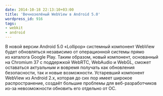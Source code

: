 ```yaml
---
date: 2014-10-18 22:13:10+03:00
title: 'Вечнозелёный WebView в Android 5.0'
wordpress_id: 916
tags:
- webkit
- android
---
```


В новой версии Android 5.0 «Lollipop» системный компонент WebView будет обновляться независимо от операционной системы прямо из каталога Google Play. Таким образом, новый компонент, основанный на Chromium 37 с поддержкой WebRTC, WebAudio и WebGL, сможет оставаться актуальным и вовремя получать как обновления безопасности, так и новые возможности. Устаревший компонент WebView из Android 2.x, которая до сих пор имеет широкое распространение, создаёт большие проблемы для веб-разработчиков из-за невозможности обновить его отдельно от ОС.
